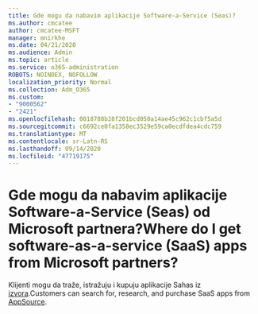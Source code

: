 ```yaml
---
title: Gde mogu da nabavim aplikacije Software-a-Service (Seas)?
ms.author: cmcatee
author: cmcatee-MSFT
manager: mnirkhe
ms.date: 04/21/2020
ms.audience: Admin
ms.topic: article
ms.service: o365-administration
ROBOTS: NOINDEX, NOFOLLOW
localization_priority: Normal
ms.collection: Adm_O365
ms.custom:
- "9000562"
- "2421"
ms.openlocfilehash: 0018788b28f201bcd050a14ae45c962c1cbf5a5d
ms.sourcegitcommit: c6692ce0fa1358ec3529e59ca0ecdfdea4cdc759
ms.translationtype: MT
ms.contentlocale: sr-Latn-RS
ms.lasthandoff: 09/14/2020
ms.locfileid: "47719175"
---
```

# <a name="where-do-i-get-software-as-a-service-saas-apps-from-microsoft-partners"></a><span data-ttu-id="44e7a-102">Gde mogu da nabavim aplikacije Software-a-Service (Seas) od Microsoft partnera?</span><span class="sxs-lookup"><span data-stu-id="44e7a-102">Where do I get software-as-a-service (SaaS) apps from Microsoft partners?</span></span>

<span data-ttu-id="44e7a-103">Klijenti mogu da traže, istražuju i kupuju aplikacije Sahas iz [izvora](https://www.appsource.com/).</span><span class="sxs-lookup"><span data-stu-id="44e7a-103">Customers can search for, research, and purchase SaaS apps from [AppSource](https://www.appsource.com/).</span></span>